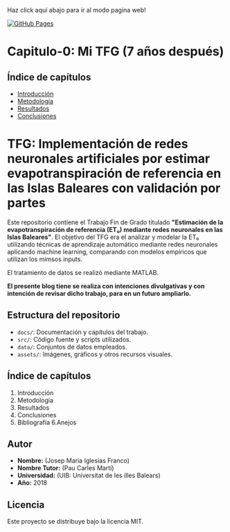 Haz click aquí abajo para ir al modo pagina web!

[![GitHub Pages](https://img.shields.io/badge/GitHub-Pages-blue?logo=github)](https://lependens.github.io/Capitulo-0/)


# Capitulo-0: Mi TFG (7 años después)

## Índice de capítulos

- [Introducción](docs_0_introduccion.md)
- [Metodología](docs_1_metodología.md)
- [Resultados](docs_2_resultados.md)
- [Conclusiones](docs_3_conclusiones.md)

# TFG: Implementación de redes neuronales artificiales por estimar evapotranspiración de referencia en las Islas Baleares con validación por partes

Este repositorio contiene el Trabajo Fin de Grado titulado **"Estimación de la evapotranspiración de referencia (ET₀) mediante redes neuronales en las Islas Baleares"**. El objetivo del TFG era el analizar y modelar la ET₀ utilizando técnicas de aprendizaje automático mediante redes neuronales aplicando machine learning, comparando con modelos empíricos que utilizan los mimsos inputs.

El tratamiento de datos se realizó mediante MATLAB.

**El presente blog tiene se realiza con intenciones divulgativas y con intención de revisar dicho trabajo, para en un futuro ampliarlo.**

## Estructura del repositorio

- `docs/`: Documentación y capítulos del trabajo.
- `src/`: Código fuente y scripts utilizados.
- `data/`: Conjuntos de datos empleados.
- `assets/`: Imágenes, gráficos y otros recursos visuales.

## Índice de capítulos

1. Introducción
2. Metodología
3. Resultados
4. Conclusiones
5. Bibliografía
6.Anejos

## Autor

- **Nombre:** (Josep Maria Iglesias Franco)
- **Nombre Tutor:** (Pau Carles Martí)
- **Universidad:** (UIB:  Universitat de les illes Balears)
- **Año:** 2018

## Licencia

Este proyecto se distribuye bajo la licencia MIT.
